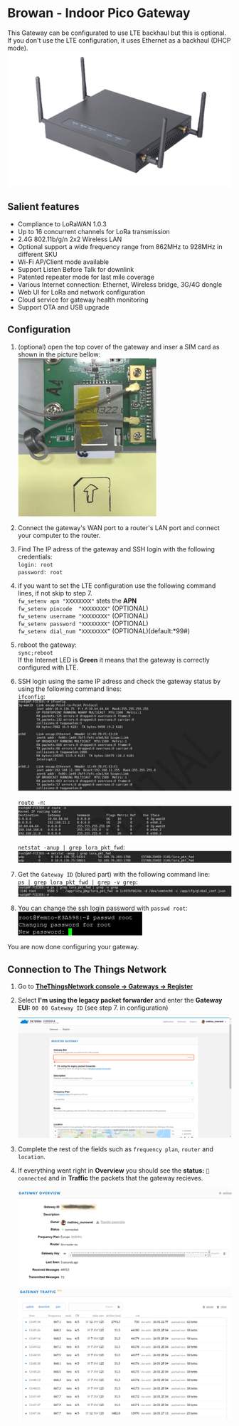# Browan - Indoor Pico Gateway

This Gateway can be configurated to use LTE backhaul but this is optional.  
If you don't use the LTE configuration, it uses Ethernet as a backhaul (DHCP mode).  
![pico-gateway](pico-gateway.png)

## Salient features

- Compliance to LoRaWAN 1.0.3
- Up to 16 concurrent channels for LoRa transmission
- 2.4G 802.11b/g/n 2x2 Wireless LAN
- Optional support a wide frequency range from 862MHz to
928MHz in different SKU
- Wi-Fi AP/Client mode available
- Support Listen Before Talk for downlink
- Patented repeater mode for last mile coverage
- Various Internet connection: Ethernet, Wireless bridge,
3G/4G dongle
- Web UI for LoRa and network configuration
- Cloud service for gateway health monitoring
- Support OTA and USB upgrade

## Configuration

1. (optional) open the top cover of the gateway and inser a SIM card as shown in the picture bellow:  
   ![inside of the gateway](inside.png)

2. Connect the gateway's WAN port to a router's LAN port and connect your computer to the router.

3. Find The IP adress of the gateway and SSH login with the following credentials:  
	`login: root`  
	`password: root`
   
4. if you want to set the LTE configuration use the following command lines, if not skip to step 7.  
	`fw_setenv apn "XXXXXXXX"` stets the **APN**  
	`fw_setenv pincode  "XXXXXXXX"` (OPTIONAL)  
	`fw_setenv username "XXXXXXXX"` (OPTIONAL)  
	`fw_setenv password "XXXXXXXX"` (OPTIONAL)  
	`fw_setenv dial_num “XXXXXXXX”` (OPTIONAL)(default:*99#)  

5. reboot the gateway:  
	`sync;reboot`  
	If the Internet LED is **Green** it means that the gateway is correctly configured with LTE.

6. SSH login using the same IP adress and check the gateway status by using the following command lines:  
	`ifconfig`:  
	![ifconfig](ifconfig.png)

	`route -n`:  
	![route -n](route.png)

	`netstat -anup | grep lora_pkt_fwd`:  
	![netstat](netstat.png)
   
7. Get the `Gateway ID` (blured part) with the following command line:  
	`ps | grep lora_pkt_fwd | grep -v grep`:  
	![lora_pkt_fwd](lora_pkt_fwd.png)
	
8. You can change the ssh login password with `passwd root`:
	![password](password.png)

You are now done configuring your gateway.

## Connection to The Things Network

1. Go to [**TheThingsNetwork console -> Gateways -> Register**](https://console.thethingsnetwork.org/gateways/register)
2. Select **I'm using the legacy packet forwarder** and enter the **Gateway EUI:** `00 00 Gateway ID` (see step 7. in configuration)

   ![register](register.png)
   
3. Complete the rest of the fields such as `frequency plan`, `router` and `location`.
4. If everything went right in **Overview** you should see the **status:** `🧶connected` and in **Traffic** the packets that the gateway recieves.

   ![connect](connected.png)
   ![trafic](trafic.png)
